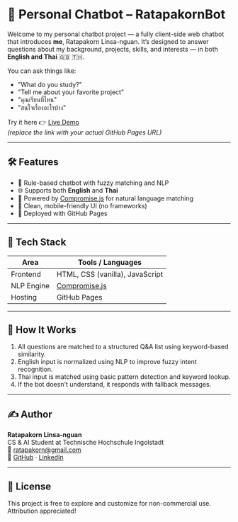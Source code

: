 # 🤖 Personal Chatbot – RatapakornBot

Welcome to my personal chatbot project — a fully client-side web chatbot that introduces **me**, Ratapakorn Linsa-nguan. It’s designed to answer questions about my background, projects, skills, and interests — in both **English and Thai** 🇬🇧 🇹🇭.

You can ask things like:
- "What do you study?"
- "Tell me about your favorite project"
- "คุณเรียนที่ไหน"
- "สนใจเรื่องอะไรบ้าง"

Try it here 👉 [Live Demo](https://your-username.github.io/chatbot-profile/)  
*(replace the link with your actual GitHub Pages URL)*

---

## 🛠️ Features

- 💬 Rule-based chatbot with fuzzy matching and NLP
- 🌐 Supports both **English** and **Thai**
- 🧠 Powered by [Compromise.js](https://github.com/spencermountain/compromise) for natural language matching
- 🎨 Clean, mobile-friendly UI (no frameworks)
- 🚀 Deployed with GitHub Pages

---

## 🧩 Tech Stack

| Area            | Tools / Languages             |
|------------------|-------------------------------|
| Frontend         | HTML, CSS (vanilla), JavaScript |
| NLP Engine       | [Compromise.js](https://compromise.cool/) |
| Hosting          | GitHub Pages                  |

---

## 🧠 How It Works

1. All questions are matched to a structured Q&A list using keyword-based similarity.
2. English input is normalized using NLP to improve fuzzy intent recognition.
3. Thai input is matched using basic pattern detection and keyword lookup.
4. If the bot doesn't understand, it responds with fallback messages.

---

## ✍️ Author

**Ratapakorn Linsa-nguan**  
CS & AI Student at Technische Hochschule Ingolstadt  
📧 [ratapakorn@gmail.com](mailto:ratapakorn@gmail.com)  
🔗 [GitHub](https://github.com/Ratapakorn) · [LinkedIn](https://www.linkedin.com/in/ratapakorn-linsa-nguan-0a3baa288/)

---

## 📌 License

This project is free to explore and customize for non-commercial use. Attribution appreciated!
